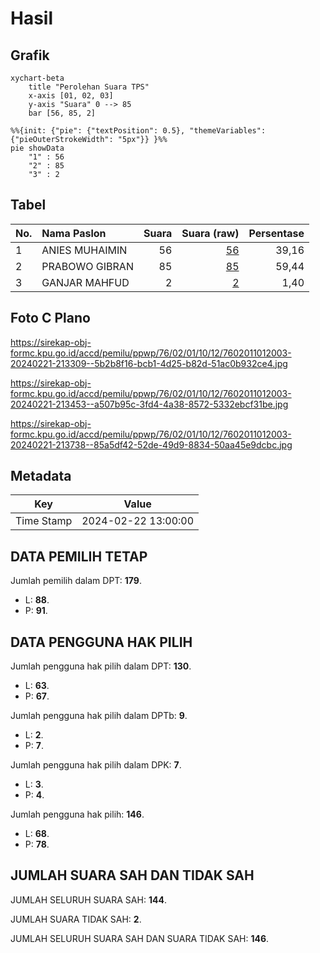 # Hasil

## Grafik

```mermaid
xychart-beta
    title "Perolehan Suara TPS"
    x-axis [01, 02, 03]
    y-axis "Suara" 0 --> 85
    bar [56, 85, 2]
```

```mermaid
%%{init: {"pie": {"textPosition": 0.5}, "themeVariables": {"pieOuterStrokeWidth": "5px"}} }%%
pie showData
    "1" : 56
    "2" : 85
    "3" : 2
```

## Tabel

| No. | Nama Paslon    | Suara | Suara (raw) | Persentase |
|:--- |:-------------- | -----:| -----------:| ----------:|
| 1   | ANIES MUHAIMIN | 56    | [56][p-1]   | 39,16      |
| 2   | PRABOWO GIBRAN | 85    | [85][p-2]   | 59,44      |
| 3   | GANJAR MAHFUD  | 2     | [2][p-3]    | 1,40       |


[p-1]: https://github.com/gigit-pemilu/pemilu-2024-76-sulawesi-barat/blob/main/pilpres/hitung-suara/sub/76-sulawesi-barat/sub/02-mamuju/sub/01-mamuju/sub/1012-karema/sub/003-tps/sub/paslon-1.txt
[p-2]: https://github.com/gigit-pemilu/pemilu-2024-76-sulawesi-barat/blob/main/pilpres/hitung-suara/sub/76-sulawesi-barat/sub/02-mamuju/sub/01-mamuju/sub/1012-karema/sub/003-tps/sub/paslon-2.txt
[p-3]: https://github.com/gigit-pemilu/pemilu-2024-76-sulawesi-barat/blob/main/pilpres/hitung-suara/sub/76-sulawesi-barat/sub/02-mamuju/sub/01-mamuju/sub/1012-karema/sub/003-tps/sub/paslon-3.txt

## Foto C Plano

https://sirekap-obj-formc.kpu.go.id/accd/pemilu/ppwp/76/02/01/10/12/7602011012003-20240221-213309--5b2b8f16-bcb1-4d25-b82d-51ac0b932ce4.jpg

https://sirekap-obj-formc.kpu.go.id/accd/pemilu/ppwp/76/02/01/10/12/7602011012003-20240221-213453--a507b95c-3fd4-4a38-8572-5332ebcf31be.jpg

https://sirekap-obj-formc.kpu.go.id/accd/pemilu/ppwp/76/02/01/10/12/7602011012003-20240221-213738--85a5df42-52de-49d9-8834-50aa45e9dcbc.jpg


## Metadata

| Key        | Value               |
| ---------- | ------------------- |
| Time Stamp | 2024-02-22 13:00:00 |


## DATA PEMILIH TETAP

Jumlah pemilih dalam DPT: **179**.
 * L: **88**.
 * P: **91**.

## DATA PENGGUNA HAK PILIH

Jumlah pengguna hak pilih dalam DPT: **130**.
 * L: **63**.
 * P: **67**.

Jumlah pengguna hak pilih dalam DPTb: **9**.
 * L: **2**.
 * P: **7**.

Jumlah pengguna hak pilih dalam DPK: **7**.
 * L: **3**.
 * P: **4**.

Jumlah pengguna hak pilih: **146**.
 * L: **68**.
 * P: **78**.

## JUMLAH SUARA SAH DAN TIDAK SAH

JUMLAH SELURUH SUARA SAH: **144**.

JUMLAH SUARA TIDAK SAH: **2**.

JUMLAH SELURUH SUARA SAH DAN SUARA TIDAK SAH: **146**.


